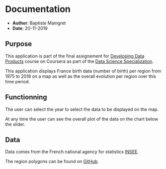 # Documentation 

  * **Author**: Baptiste Maingret
  * **Date**: 20-11-2019

## Purpose

This application is part of the final assignement for [Developing Data Products](https://www.coursera.org/learn/data-products) course on Coursera as part of the [Data Science Specialization](https://www.coursera.org/specializations/jhu-data-science).

This application displays France birth data (number of birth) per region from 1975 to 2018 on a map as well as the overall evolution per region over this time period.

## Functionning

The user can select the year to select the data to be displayed on the map.

At any time the user can see the overall plot of the data on the chart below the slider.

## Data

Data comes from the French national agency for statistics [INSEE](https://www.insee.fr/fr/statistiques/series/102928992).

The region polygons can be found on [GitHub](https://raw.githubusercontent.com/gregoiredavid/france-geojson).